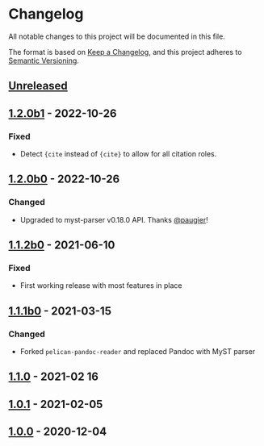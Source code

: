# Changelog

All notable changes to this project will be documented in this file.

The format is based on [Keep a Changelog](https://keepachangelog.com/en/1.0.0/),
and this project adheres to [Semantic Versioning](https://semver.org/spec/v2.0.0.html).


## [Unreleased]

## [1.2.0b1] - 2022-10-26

### Fixed

- Detect `{cite` instead of `{cite}` to allow for all citation roles.

## [1.2.0b0] - 2022-10-26

### Changed

- Upgraded to myst-parser v0.18.0 API. Thanks [@paugier]!

## [1.1.2b0] - 2021-06-10

### Fixed

- First working release with most features in place

## [1.1.1b0] - 2021-03-15

### Changed

- Forked `pelican-pandoc-reader` and replaced Pandoc with MyST parser

## [1.1.0] - 2021-02 16

## [1.0.1] - 2021-02-05

## [1.0.0] - 2020-12-04

[Unreleased]: https://github.com/ashwinvis/myst-reader/compare/1.2.0b1...HEAD
[1.2.0b1]: https://github.com/ashwinvis/myst-reader/compare/1.2.0b0...1.2.0b1
[1.2.0b0]: https://github.com/ashwinvis/myst-reader/compare/1.1.2b0...1.2.0b0
[1.1.2b0]: https://github.com/ashwinvis/myst-reader/compare/1.1.1b0...1.1.2b0
[1.1.1b0]: https://github.com/ashwinvis/myst-reader/compare/1.1.0...1.1.1b0
[1.1.0]: https://github.com/ashwinvis/myst-reader/releases/tag/1.1.0
[1.0.1]: https://github.com/ashwinvis/myst-reader/releases/tag/1.0.1
[1.0.0]: https://github.com/ashwinvis/myst-reader/releases/tag/1.0.0
[@paugier]: https://github.com/paugier
